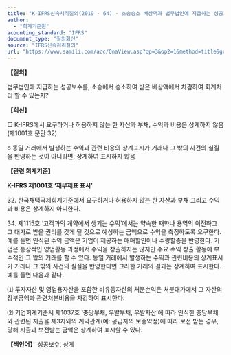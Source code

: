 ```yaml
---
title: "K-IFRS신속처리질의(2019 - 64) - 소송승소 배상액과 법무법인에 지급하는 성공보수의 상계여부"
author:
  - "회계기준원"
acounting_standard: "IFRS"
document_type: "질의회신"
source: "IFRS신속처리질의"
url: "https://www.samili.com/acc/QnaView.asp?op=3&op2=1&method=title&group=2124-15;1&orgcode=3&searchword=&page=37&code=K%2DIFRS%EC%8B%A0%EC%86%8D%EC%B2%98%EB%A6%AC%EC%A7%88%EC%9D%98%2D64%3A201906"
---
```

**【질의】**

  

법무법인에 지급하는 성공보수를, 소송에서 승소하여 받은 배상액에서 차감하여 회계처리 할 수 있는지?

  
  

**【회신】**

  

□ K-IFRS에서 요구하거나 허용하지 않는 한 자산과 부채, 수익과 비용은 상계하지 않음(제1001호 문단 32)

  

o 동일 거래에서 발생하는 수익과 관련 비용의 상계표시가 거래나 그 밖의 사건의 실질을 반영하는 것이 아니라면, 상계하여 표시하지 않음

  
  

**【관련 회계기준】**

  

**K-IFRS 제1001호 ‘재무제표 표시’**

  

32\. 한국채택국제회계기준에서 요구하거나 허용하지 않는 한 자산과 부채 그리고 수익과 비용은 상계하지 아니한다.

  

34\. 제1115호 ‘고객과의 계약에서 생기는 수익’에서는 약속한 재화나 용역의 이전하고 그 대가로 받을 권리를 갖게 될 것으로 예상하는 금액으로 수익을 측정하도록 요구한다. 예를 들면 인식된 수익 금액은 기업이 제공하는 매매할인이나 수량할증을 반영한다. 기업은 통상적인 영업활동 과정에서 수익을 창출하지는 않지만 주요 수익 창출 활동에 부수적인 그 밖의 거래를 할 수 있다. 동일 거래에서 발생하는 수익과 관련비용의 상계표시가 거래나 그 밖의 사건의 실질을 반영한다면 그러한 거래의 결과는 상계하여 표시한다. 예를 들면 다음과 같다.

⑴ 투자자산 및 영업용자산을 포함한 비유동자산의 처분손익은 처분대가에서 그 자산의 장부금액과 관련처분비용을 차감하여 표시한다.

⑵ 기업회계기준서 제1037호 ‘충당부채, 우발부채, 우발자산’에 따라 인식한 충당부채와 관련된 지출을 제3자와의 계약관계(예: 공급자의 보증약정)에 따라 보전 받는 경우, 당해 지출과 보전받는 금액은 상계하여 표시할 수 있다.

  
  

**【색인어】** 성공보수, 상계
